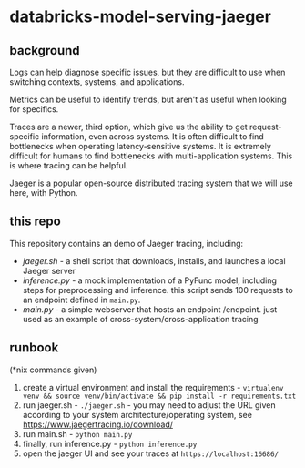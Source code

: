 # databricks-model-serving-jaeger

## background

Logs can help diagnose specific issues, but they are difficult to use when switching contexts, systems, and applications.

Metrics can be useful to identify trends, but aren't as useful when looking for specifics.

Traces are a newer, third option, which give us the ability to get request-specific information, even across systems. It is often difficult to find bottlenecks when operating latency-sensitive systems. It is extremely difficult for humans to find bottlenecks with multi-application systems. This is where tracing can be helpful.

Jaeger is a popular open-source distributed tracing system that we will use here, with Python.

## this repo

This repository contains an demo of Jaeger tracing, including:

- *jaeger.sh* - a shell script that downloads, installs, and launches a local Jaeger server
- *inference.py* - a mock implementation of a PyFunc model, including steps for preprocessing and inference. this script sends 100 requests to an endpoint defined in `main.py`. 
- *main.py* - a simple webserver that hosts an endpoint /endpoint. just used as an example of cross-system/cross-application tracing

## runbook
(*nix commands given)
1) create a virtual environment and install the requirements - `virtualenv venv && source venv/bin/activate && pip install -r requirements.txt`
2) run jaeger.sh - `./jaeger.sh` - you may need to adjust the URL given according to your system architecture/operating system, see https://www.jaegertracing.io/download/
3) run main.sh - `python main.py`
4) finally, run inference.py - `python inference.py`
5) open the jaeger UI and see your traces at `https://localhost:16686/`
